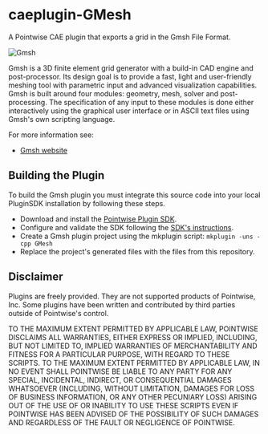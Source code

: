 # caeplugin-GMesh
A Pointwise CAE plugin that exports a grid in the Gmsh File Format.

![Gmsh][Logo]

Gmsh is a 3D finite element grid generator with a build-in CAD engine and post-processor. 
Its design goal is to provide a fast, light and user-friendly meshing tool with 
parametric input and advanced visualization capabilities. Gmsh is built around four 
modules: geometry, mesh, solver and post-processing. The specification of any input 
to these modules is done either interactively using the graphical user interface or 
in ASCII text files using Gmsh's own scripting language.

For more information see:
* [Gmsh website][Web]

## Building the Plugin
To build the Gmsh plugin you must integrate this source code into your local PluginSDK 
installation by following these steps.

* Download and install the [Pointwise Plugin SDK][SDKdownload].
* Configure and validate the SDK following the [SDK's instructions][SDKdocs].
* Create a Gmsh plugin project using the mkplugin script: `mkplugin -uns -cpp GMesh`
* Replace the project's generated files with the files from this repository.


## Disclaimer
Plugins are freely provided. They are not supported products of
Pointwise, Inc. Some plugins have been written and contributed by third
parties outside of Pointwise's control.

TO THE MAXIMUM EXTENT PERMITTED BY APPLICABLE LAW, POINTWISE DISCLAIMS
ALL WARRANTIES, EITHER EXPRESS OR IMPLIED, INCLUDING, BUT NOT LIMITED
TO, IMPLIED WARRANTIES OF MERCHANTABILITY AND FITNESS FOR A PARTICULAR
PURPOSE, WITH REGARD TO THESE SCRIPTS. TO THE MAXIMUM EXTENT PERMITTED
BY APPLICABLE LAW, IN NO EVENT SHALL POINTWISE BE LIABLE TO ANY PARTY
FOR ANY SPECIAL, INCIDENTAL, INDIRECT, OR CONSEQUENTIAL DAMAGES
WHATSOEVER (INCLUDING, WITHOUT LIMITATION, DAMAGES FOR LOSS OF BUSINESS
INFORMATION, OR ANY OTHER PECUNIARY LOSS) ARISING OUT OF THE USE OF OR
INABILITY TO USE THESE SCRIPTS EVEN IF POINTWISE HAS BEEN ADVISED OF THE
POSSIBILITY OF SUCH DAMAGES AND REGARDLESS OF THE FAULT OR NEGLIGENCE OF
POINTWISE.

[Logo]: https://raw.github.com/dbgarlisch/CaeUnsGMesh/master/logo_gmsh.png  "Gmsh Logo"
[Web]: http://geuz.org/gmsh/
[SDKdocs]: http://www.pointwise.com/plugins
[SDKdownload]: http://www.pointwise.com/plugins/#sdk_downloads
